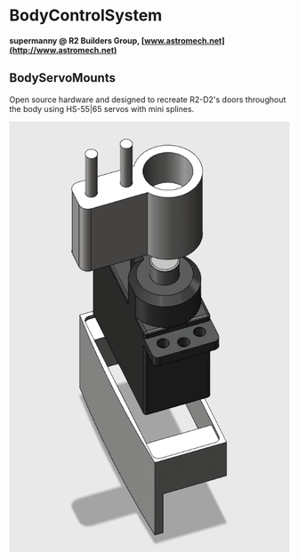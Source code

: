 # BodyControlSystem
####  supermanny @ R2 Builders Group, [www.astromech.net](http://www.astromech.net)

## BodyServoMounts
Open source hardware and designed to recreate R2-D2's doors throughout the body using HS-55|65 servos with mini splines.

![](Media/body_servo_system.png)


